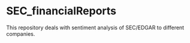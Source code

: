 # SEC_financialReports
This repository deals with sentiment analysis of SEC/EDGAR to different companies.
